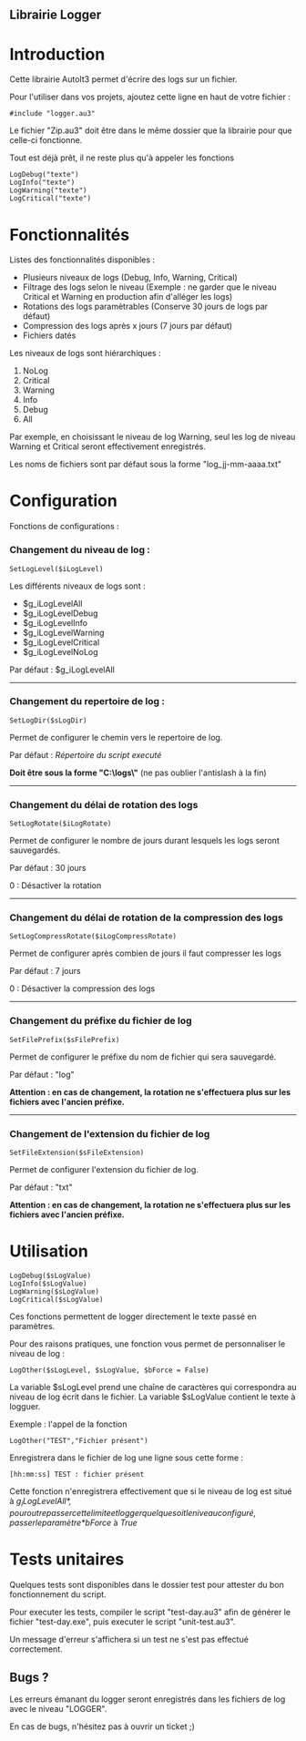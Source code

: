 Librairie Logger
------------------

# Introduction

Cette librairie AutoIt3 permet d'écrire des logs sur un fichier.

Pour l'utiliser dans vos projets, ajoutez cette ligne en haut de votre fichier :

    #include "logger.au3"

Le fichier "Zip.au3" doit être dans le même dossier que la librairie pour que celle-ci fonctionne.

Tout est déjà prêt, il ne reste plus qu'à appeler les fonctions

    LogDebug("texte")
    LogInfo("texte")
    LogWarning("texte")
    LogCritical("texte")

# Fonctionnalités

Listes des fonctionnalités disponibles :

* Plusieurs niveaux de logs (Debug, Info, Warning, Critical)
* Filtrage des logs selon le niveau (Exemple : ne garder que le niveau Critical et Warning en production afin d'alléger les logs)
* Rotations des logs paramètrables (Conserve 30 jours de logs par défaut)
* Compression des logs après x jours (7 jours par défaut)
* Fichiers datés

Les niveaux de logs sont hiérarchiques :

1. NoLog
2. Critical
3. Warning
4. Info
5. Debug
6. All

Par exemple, en choisissant le niveau de log Warning, seul les log de niveau Warning et Critical seront effectivement enregistrés.

Les noms de fichiers sont par défaut sous la forme "log_jj-mm-aaaa.txt"

# Configuration

Fonctions de configurations :

### Changement du niveau de log :

    SetLogLevel($iLogLevel)

Les différents niveaux de logs sont :
* $g_iLogLevelAll
* $g_iLogLevelDebug
* $g_iLogLevelInfo
* $g_iLogLevelWarning
* $g_iLogLevelCritical
* $g_iLogLevelNoLog

Par défaut : $g_iLogLevelAll

------------------

### Changement du repertoire de log :

    SetLogDir($sLogDir)

Permet de configurer le chemin vers le repertoire de log.

Par défaut : *Répertoire du script executé*

**Doit être sous la forme "C:\logs\\"** (ne pas oublier l'antislash à la fin)

------------------

### Changement du délai de rotation des logs

    SetLogRotate($iLogRotate)

Permet de configurer le nombre de jours durant lesquels les logs seront sauvegardés.

Par défaut : 30 jours

0 : Désactiver la rotation

----------------

### Changement du délai de rotation de la compression des logs

    SetLogCompressRotate($iLogCompressRotate)

Permet de configurer après combien de jours il faut compresser les logs

Par défaut : 7 jours

0 : Désactiver la compression des logs

-----------------

###  Changement du préfixe du fichier de log

    SetFilePrefix($sFilePrefix)

Permet de configurer le préfixe du nom de fichier qui sera sauvegardé.

Par défaut : "log"

**Attention : en cas de changement, la rotation ne s'effectuera plus sur les fichiers avec l'ancien préfixe.**

------------------

### Changement de l'extension du fichier de log

    SetFileExtension($sFileExtension)

Permet de configurer l'extension du fichier de log.

Par défaut : "txt"

**Attention : en cas de changement, la rotation ne s'effectuera plus sur les fichiers avec l'ancien préfixe.**



# Utilisation

    LogDebug($sLogValue)
    LogInfo($sLogValue)
    LogWarning($sLogValue)
    LogCritical($sLogValue)

Ces fonctions permettent de logger directement le texte passé en paramètres.

Pour des raisons pratiques, une fonction vous permet de personnaliser le niveau de log :

    LogOther($sLogLevel, $sLogValue, $bForce = False)

La variable $sLogLevel prend une chaîne de caractères qui correspondra au niveau de log écrit dans le fichier.
La variable $sLogValue contient le texte à logguer.

Exemple : l'appel de la fonction 
    
    LogOther("TEST","Fichier présent")

Enregistrera dans le fichier de log une ligne sous cette forme :

    [hh:mm:ss] TEST : fichier présent

Cette fonction n'enregistrera effectivement que si le niveau de log est situé à *$g_iLogLevelAll*, pour outrepasser cette limite et logger quel que soit le niveau configuré, passer le paramètre *$bForce* à *True* 


# Tests unitaires

Quelques tests sont disponibles dans le dossier test pour attester du bon fonctionnement du script.

Pour executer les tests, compiler le script "test-day.au3" afin de générer le fichier "test-day.exe", puis executer le script "unit-test.au3".

Un message d'erreur s'affichera si un test ne s'est pas effectué correctement.

## Bugs ?

Les erreurs émanant du logger seront enregistrés dans les fichiers de log avec le niveau "LOGGER".

En cas de bugs, n'hésitez pas à ouvrir un ticket ;)

